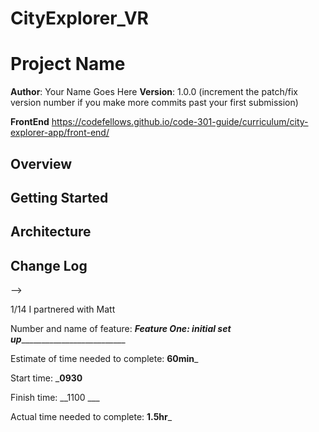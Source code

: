 # CityExplorer_VR


# Project Name

**Author**: Your Name Goes Here
**Version**: 1.0.0 (increment the patch/fix version number if you make more commits past your first submission)

**FrontEnd** https://codefellows.github.io/code-301-guide/curriculum/city-explorer-app/front-end/

## Overview
<!-- Provide a high level overview of what this application is and why you are building it, beyond the fact that it's an assignment for this class. (i.e. What's your problem domain?) -->

## Getting Started
<!-- What are the steps that a user must take in order to build this app on their own machine and get it running? -->

## Architecture
<!-- Provide a detailed description of the application design. What technologies (languages, libraries, etc) you're using, and any other relevant design information. -->

## Change Log
<!-- Use this area to document the iterative changes made to your application as each feature is successfully implemented. Use time stamps. Here's an examples:

01-01-2001 4:59pm - Application now has a fully-functional express server, with a GET route for the location resource.

## Credits and Collaborations
<!-- Give credit (and a link) to other people or resources that helped you build this application. -->
-->


1/14 I partnered with Matt

Number and name of feature: ___Feature One: initial set up_____________________________

Estimate of time needed to complete: __60min___

Start time: ___0930__

Finish time: __1100 ___

Actual time needed to complete: __1.5hr___